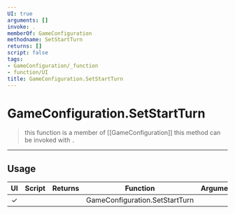 ```yaml
---
UI: true
arguments: []
invoke: .
memberOf: GameConfiguration
methodname: SetStartTurn
returns: []
script: false
tags:
- GameConfiguration/_function
- function/UI
title: GameConfiguration.SetStartTurn
---
```

# GameConfiguration.SetStartTurn
> this function is a member of [[GameConfiguration]]
> this method can be invoked with `.`
-----
## Usage
|  UI | Script | Returns | Function | Arguments |
|:---:|:------:|-------:|:--------:|:---------|
|✓| ||GameConfiguration.SetStartTurn||
